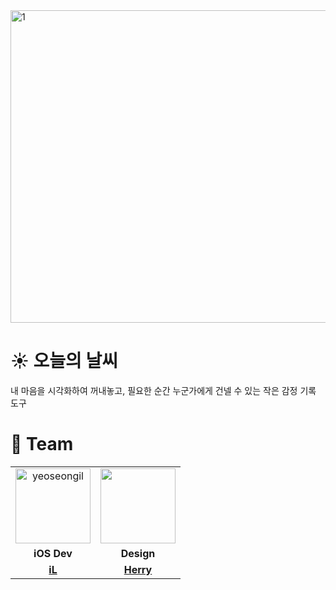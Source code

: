 <img width="900" height="500" alt="1" src="https://github.com/user-attachments/assets/41ee5556-0421-4d48-89db-242315c6ec85" />

# ☀️ 오늘의 날씨
내 마음을 시각화하여 꺼내놓고, 필요한 순간 누군가에게 건넬 수 있는 작은 감정 기록 도구

# 👥 Team 
<table>
  <tr>
    <td align="center">
      <a href="https://github.com/yeoseongil">                 
        <img alt="yeoseongil" src="https://avatars.githubusercontent.com/yeoseongil" width="120" />            
      </a>
    </td>
    <td align="center">
      <a href="https://github.com/">                 
        <img alt="" src="https://avatars.githubusercontent.com/u/0?v=4" width="120" />            
      </a>
    </td>
  </tr>
  <tr>
    <td align="center"><b>iOS Dev</b></td>
    <td align="center"><b>Design</b></td>
  </tr>
  <tr>
    <td align="center">
      <a href="https://github.com/yeoseongil"><b>iL</b></a>
    </td>
    <td align="center">
      <a href=""><b>Herry</b></a>
    </td>
    </td>
  </tr>
</table>
